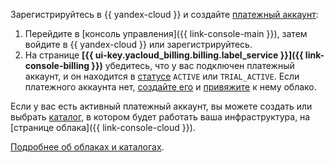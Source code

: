 Зарегистрируйтесь в {{ yandex-cloud }} и создайте [платежный аккаунт](../../billing/concepts/billing-account.md):
1. Перейдите в [консоль управления]({{ link-console-main }}), затем войдите в {{ yandex-cloud }} или зарегистрируйтесь.
1. На странице **[{{ ui-key.yacloud_billing.billing.label_service }}]({{ link-console-billing }})** убедитесь, что у вас подключен платежный аккаунт, и он находится в [статусе](../../billing/concepts/billing-account-statuses.md) `ACTIVE` или `TRIAL_ACTIVE`. Если платежного аккаунта нет, [создайте его](../../billing/quickstart/index.md) и [привяжите](../../billing/operations/pin-cloud.md) к нему облако.

Если у вас есть активный платежный аккаунт, вы можете создать или выбрать [каталог](../../resource-manager/concepts/resources-hierarchy.md#folder), в котором будет работать ваша инфраструктура, на [странице облака]({{ link-console-cloud }}).

[Подробнее об облаках и каталогах](../../resource-manager/concepts/resources-hierarchy.md). 